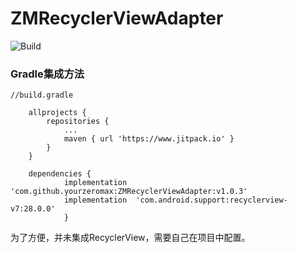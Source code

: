 # ZMRecyclerViewAdapter

![Build](https://img.shields.io/badge/Build-v1.0.3-blue.svg) 

### Gradle集成方法

```
//build.gradle

	allprojects {
		repositories {
			...
			maven { url 'https://www.jitpack.io' }
		}
	}
	
	dependencies {
	        implementation 'com.github.yourzeromax:ZMRecyclerViewAdapter:v1.0.3'
	        implementation  'com.android.support:recyclerview-v7:28.0.0'
	        }
```

为了方便，并未集成RecyclerView，需要自己在项目中配置。  
